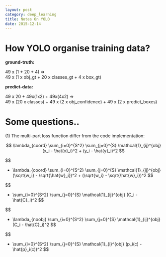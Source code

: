 ```yaml
---
layout: post
category: deep_learning
title: Notes On YOLO
date: 2015-12-14
---
```


# How YOLO organise training data?

**ground-truth:**

49 x (1 + 20 + 4) =>  <br />
  49 x (1 x obj_gt + 20 x classes_gt + 4 x box_gt)

**predict-data:**

49 x 20 + 49x(1x2) + 49x(4x2) =>  <br /> 
  49 x (20 x classes) + 49 x (2 x obj_confidence) + 49 x (2 x predict_boxes)
  
# Some questions..

(1) The multi-part loss function differ from the code implementation:

$$
\lambda_{coord} \sum_{i=0}^{S^2} \sum_{j=0}^{S} \mathcal{1}_{ij}^{obj} (x_i - \hat{x}_i)^2 + (y_i - \hat{y}_i)^2 
$$

$$
+ \lambda_{coord} \sum_{i=0}^{S^2} \sum_{j=0}^{S} \mathcal{1}_{ij}^{obj} (\sqrt{w_i} - \sqrt{\hat{w}_i})^2 + (\sqrt{w_i} - \sqrt{\hat{w}_i})^2
$$

$$
+ \sum_{i=0}^{S^2} \sum_{j=0}^{S} \mathcal{1}_{ij}^{obj} (C_i - \hat{C}_i)^2 
$$

$$
+ \lambda_{noobj} \sum_{i=0}^{S^2} \sum_{j=0}^{S} \mathcal{1}_{ij}^{obj} (C_i - \hat{C}_i)^2 
$$

$$
+ \sum_{i=0}^{S^2} \sum_{j=0}^{S} \mathcal{1}_{i}^{obj} (p_i(c) - \hat{p}_i(c))^2 
$$
